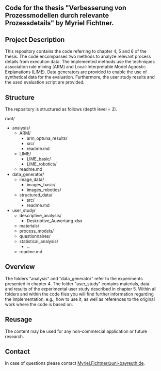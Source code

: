 Code for the thesis "Verbesserung von Prozessmodellen durch relevante Prozessdetails" by Myriel Fichtner.
--
## Project Description

This repository contains the code referring to chapter 4, 5 and 6 of the thesis.
The code encompasses two methods to analyze relevant process details from execution data. The implemented methods use the techniques association rule mining (ARM) and Local-Interpretable Model Agnostic Explanations (LIME).
Data generators are provided to enable the use of synthetical data for the evaluation.
Furthermore, the user study results and the used evaluation script are provided.

## Structure

The repository is structured as follows (depth level = 3).

root/

  - analysis/
     - ARM/
       - arm_optuna_results/
       - src/
       - readme.md 
     - LIME/
        - LIME_basic/
        - LIME_robotics/
     - readme.md
  - data_generator/
     - image_data/
        - images_basic/
        - images_robotics/ 
     - structured_data/
        - src/
        - readme.md 
  - user_study/
     - descriptive_analysis/
        - Deskriptive_Auwertung.xlsx
     - materials/
 	- process_models/
	- questionnaires/
     - statistical_analysis/
        - ... 
     - readme.md 

## Overview

The folders "analysis" and "data_generator" refer to the experiments presented in chapter 4.
The folder "user_study" contains materials, data and results of the experimental user study described in chapter 5.
Within all folders and within the code files you will find further information regarding the implementation, e.g., how to use it, as well as references to the original work where the code is based on.

## Reusage
The content may be used for any non-commercial application or future research.

## Contact
In case of questions please contact Myriel.Fichtner@uni-bayreuth.de.
